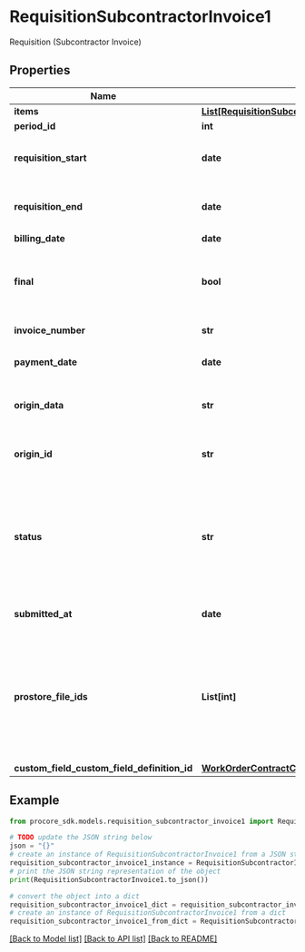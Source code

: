 # RequisitionSubcontractorInvoice1

Requisition (Subcontractor Invoice)

## Properties

Name | Type | Description | Notes
------------ | ------------- | ------------- | -------------
**items** | [**List[RequisitionSubcontractorInvoice1ItemsInner]**](RequisitionSubcontractorInvoice1ItemsInner.md) |  | [optional] 
**period_id** | **int** | Period ID | [optional] 
**requisition_start** | **date** | Requisition (Subcontractor Invoice) start date | [optional] 
**requisition_end** | **date** | Requisition (Subcontractor Invoice) end date | [optional] 
**billing_date** | **date** | Billing date | [optional] 
**final** | **bool** | true or false value indicating whether or not this is the final invoice | [optional] 
**invoice_number** | **str** | Invoice number | [optional] 
**payment_date** | **date** | Date requisition was paid | [optional] 
**origin_data** | **str** | Requisition (Subcontractor Invoice) third party data | [optional] 
**origin_id** | **str** | Requisition (Subcontractor Invoice) third party ID | [optional] 
**status** | **str** | Status; admin can set any status, standard and billing recipient can set to under_review (submit) or draft (save) | [optional] 
**submitted_at** | **date** | Date requisition was submitted | [optional] 
**prostore_file_ids** | **List[int]** | An array of Prostore File IDs. The Prostore Files will be associated with the Requisition (Subcontractor Invoice) as attachments. | [optional] 
**custom_field_custom_field_definition_id** | [**WorkOrderContractCustomFieldCustomFieldDefinitionId**](WorkOrderContractCustomFieldCustomFieldDefinitionId.md) |  | [optional] 

## Example

```python
from procore_sdk.models.requisition_subcontractor_invoice1 import RequisitionSubcontractorInvoice1

# TODO update the JSON string below
json = "{}"
# create an instance of RequisitionSubcontractorInvoice1 from a JSON string
requisition_subcontractor_invoice1_instance = RequisitionSubcontractorInvoice1.from_json(json)
# print the JSON string representation of the object
print(RequisitionSubcontractorInvoice1.to_json())

# convert the object into a dict
requisition_subcontractor_invoice1_dict = requisition_subcontractor_invoice1_instance.to_dict()
# create an instance of RequisitionSubcontractorInvoice1 from a dict
requisition_subcontractor_invoice1_from_dict = RequisitionSubcontractorInvoice1.from_dict(requisition_subcontractor_invoice1_dict)
```
[[Back to Model list]](../README.md#documentation-for-models) [[Back to API list]](../README.md#documentation-for-api-endpoints) [[Back to README]](../README.md)


